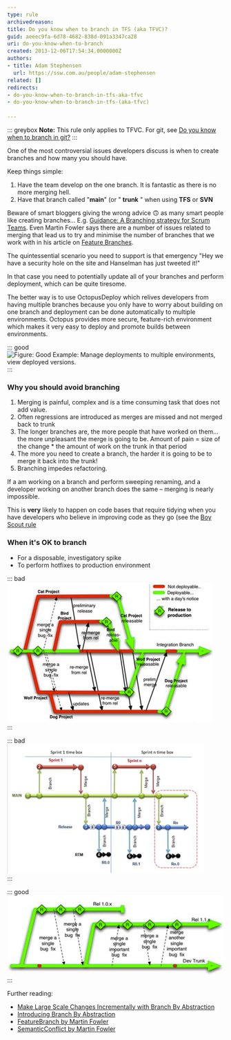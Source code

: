 ```yaml
---
type: rule
archivedreason: 
title: Do you know when to branch in TFS (aka TFVC)?
guid: aeeec9fa-6d78-4682-838d-091a3347ca28
uri: do-you-know-when-to-branch
created: 2013-12-06T17:54:34.0000000Z
authors:
- title: Adam Stephensen
  url: https://ssw.com.au/people/adam-stephensen
related: []
redirects:
- do-you-know-when-to-branch-in-tfs-aka-tfvc
- do-you-know-when-to-branch-in-tfs-(aka-tfvc)

---
```


::: greybox
**Note:** This rule only applies to TFVC. For git, see [Do you know when to branch in git?](https://www.ssw.com.au/rules/do-you-know-when-to-branch-in-git)
:::

One of the most controversial issues developers discuss is when to create branches and how many you should have.

Keep things simple:

1. Have the team develop on the one branch. It is fantastic as there is no more merging hell.
2. Have that branch called "**main**" (or " **trunk** " when using **TFS** or **SVN**

Beware of smart bloggers giving the wrong advice 🙃 as many smart people like creating branches... E.g. [Guidance: A Branching strategy for Scrum Teams](https://nkdagility.com/blog/guidance-a-branching-strategy-for-scrum-teams/). Even Martin Fowler says there are a number of issues related to merging that lead us to try and minimise the number of branches that we work with in his article on [Feature Branches](https://martinfowler.com/bliki/FeatureBranch.html).

The quintessential scenario you need to support is that emergency "Hey we have a security hole on the site and Hanselman has just tweeted it!"

In that case you need to potentially update all of your branches and perform deployment, which can be quite tiresome.

The better way is to use OctopusDeploy which relives developers from having multiple branches because you only have to worry about building on one branch and deployment can be done automatically to multiple environments. Octopus provides more secure, feature-rich environment which makes it very easy to deploy and promote builds between environments.

::: good  
![Figure: Good Example: Manage deployments to multiple environments, view deployed versions.](2014-10-11\_18-54-00.png)  
:::

<!--endintro-->

### Why you should avoid branching

1. Merging is painful, complex and is a time consuming task that does not add value.
2. Often regressions are introduced as merges are missed and not merged back to trunk
3. The longer branches are, the more people that have worked on them... the more unpleasant the merge is going to be.
  Amount of pain = size of the change \* the amount of work on the trunk in that period
4. The more you need to create a branch, the harder it is going to be to merge it back into the trunk!
5. Branching impedes refactoring.

If a am working on a branch and perform sweeping renaming, and a developer working on another branch does the same – merging is nearly impossible.

This is **very** likely to happen on code bases that require tidying when you have developers who believe in improving code as they go (see the [Boy Scout rule](/follow-boy-scout-rule)

### When it's OK to branch

* For a disposable, investigatory spike
* To perform hotfixes to production environment

::: bad  
![Figure: Bad Example – Creating a branch per feature leads to lots of merging (Image from paulhammant.com blog)](branch-bad.jpg)  
:::

::: bad  
![Figure: Bad Example – Creating a branch per sprint has everyone working on the same code but requires at least one merge every sprint](branch-bad-2.jpg)  
:::

::: good  
![Figure: Good Example: Release Branching - always develop on the trunk, but create a new branch each time you release. This means that all developers are continually integrating all their code, branching is rare, but you always have access to your released version in case bug fixes or small mods are required. (Image from paulhammant.com)](branch-good.jpg)  
:::

Further reading:

* [Make Large Scale Changes Incrementally with Branch By Abstraction](https://continuousdelivery.com/2011/05/make-large-scale-changes-incrementally-with-branch-by-abstraction/)
* [Introducing Branch By Abstraction](https://paulhammant.com/blog/branch_by_abstraction.html)    
* [FeatureBranch by Martin Fowler](https://martinfowler.com/bliki/FeatureBranch.html)  
* [SemanticConflict by Martin Fowler](https://martinfowler.com/bliki/SemanticConflict.html)
